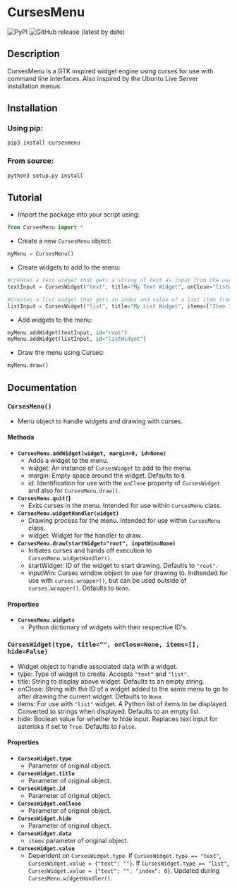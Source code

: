 # CursesMenu
![PyPI](https://img.shields.io/pypi/v/CursesMenu)
![GitHub release (latest by date)](https://img.shields.io/github/v/release/scoutchorton/CursesMenu)

## Description

CursesMenu is a GTK inspired widget engine using curses for use with command line interfaces. Also inspired by the Ubuntu Live Server installation menus.

## Installation

### Using pip:
```bash
pip3 install cursesmenu
```

### From source:
```bash
python3 setup.py install
```

## Tutorial
* Import the package into your script using:

```python
from CursesMenu import *
```

* Create a new `CursesMenu` object:

```python
myMenu = CursesMenu()
```

* Create widgets to add to the menu:

```python
#Creates a text widget that gets a string of text as input from the user
textInput = CursesWidget("text", title="My Text Widget", onClose="listWidget")

#Creates a list widget that gets an index and value of a list item from the user
listInput = CursesWidget("list", title="My List Widget", items=["Item 1", "Item 2", "Item 3"])
```

* Add widgets to the menu:

```python
myMenu.addWidget(textInput, id="root")
myMenu.addWidget(listInput, id="listWidget")
```

* Draw the menu using Curses:

```python
myMenu.draw()
```

## Documentation
### `CursesMenu()`
* Menu object to handle widgets and drawing with curses.

 #### **Methods**
 * **`CursesMenu.addWidget(widget, margin=0, id=None)`**
   * Adds a widget to the menu.
   * widget: An instance of `CursesWidget` to add to the menu.
   * margin: Empty space around the widget. Defaults to `0`.
   * id: Identification for use with the `onClose` property of `CursesWidget` and also for `CursesMenu.draw()`.
 * **`CursesMenu.quit(`)**
   * Exits curses in the menu. Intended for use within `CursesMenu` class.
 * **`CursesMenu.widgetHandler(widget)`**
   * Drawing process for the menu. Intended for use within `CursesMenu` class.
   * widget: Widget for the handler to draw.
 * **`CursesMenu.draw(startWidget="root", inputWin=None)`**
   * Initiates curses and hands off execution to `CursesMenu.widgetHandler()`.
   * startWidget: ID of the widget to start drawing. Defaults to `"root"`.
   * inputWin: Curses window object to use for drawing to. Indtended for use with `curses.wrapper()`, but can be used outside of `curses.wrapper()`. Defaults to `None`.

 #### Properties
 * **`CursesMenu.widgets`**
   * Python dictionary of widgets with their respective ID's.

### `CursesWidget(type, title="", onClose=None, items=[], hide=False)`
* Widget object to handle associated data with a widget.
* type: Type of widget to create. Accepts `"text"` and `"list"`.
* title: String to display above widget. Defaults to an empty string.
* onClose: String with the ID of a widget added to the same menu to go to after drawing the current widget. Defaults to `None`.
* items: For use with `"list"` widget. A Python list of items to be displayed. Converted to strings when displayed. Defaults to an empty list.
* hide: Boolean value for whether to hide input. Replaces text input for asterisks if set to `True`. Defaults to `False`.
#### Properties
 * **`CursesWidget.type`**
   * Parameter of original object.
 * **`CursesWidget.title`**
   * Parameter of original object.
 * **`CursesWidget.id`**
   * Parameter of original object.
 * **`CursesWidget.onClose`**
   * Parameter of original object.
 * **`CursesWidget.hide`**
   * Parameter of original object.
 * **`CursesWidget.data`**
   * `items` parameter of original object.
 * **`CursesWidget.value`**
   * Dependent on `CursesWidget.type`. If `CursesWidget.type == "text"`, `CursesWidget.value = {"text": ""}`. If `CursesWidget.type == "list"`, `CursesWidget.value = {"text": "", "index": 0}`. Updated during `CursesMenu.widgetHandler()`.
